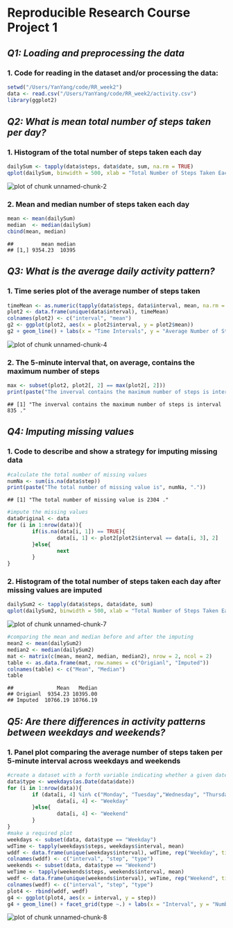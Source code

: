 Reproducible Research Course Project 1
=======================================

## *Q1: Loading and preprocessing the data*
### 1. Code for reading in the dataset and/or processing the data:


```r
setwd("/Users/YanYang/code/RR_week2")
data <- read.csv("/Users/YanYang/code/RR_week2/activity.csv")
library(ggplot2)
```

## *Q2: What is mean total number of steps taken per day?*
### 1. Histogram of the total number of steps taken each day


```r
dailySum <- tapply(data$steps, data$date, sum, na.rm = TRUE)
qplot(dailySum, binwidth = 500, xlab = "Total Number of Steps Taken Each Day")
```

![plot of chunk unnamed-chunk-2](figure/unnamed-chunk-2-1.png)

### 2. Mean and median number of steps taken each day

```r
mean <- mean(dailySum)
median  <- median(dailySum)
cbind(mean, median)
```

```
##         mean median
## [1,] 9354.23  10395
```

## *Q3: What is the average daily activity pattern?*
### 1. Time series plot of the average number of steps taken

```r
timeMean <- as.numeric(tapply(data$steps, data$interval, mean, na.rm = TRUE))
plot2 <- data.frame(unique(data$interval), timeMean)
colnames(plot2) <- c("interval", "mean")
g2 <- ggplot(plot2, aes(x = plot2$interval, y = plot2$mean))
g2 + geom_line() + labs(x = "Time Intervals", y = "Average Number of Steps Taken")
```

![plot of chunk unnamed-chunk-4](figure/unnamed-chunk-4-1.png)

### 2. The 5-minute interval that, on average, contains the maximum number of steps

```r
max <- subset(plot2, plot2[, 2] == max(plot2[, 2]))
print(paste("The inverval contains the maximum number of steps is interval", max[ ,1], "."))
```

```
## [1] "The inverval contains the maximum number of steps is interval 835 ."
```

## *Q4: Imputing missing values*
### 1. Code to describe and show a strategy for imputing missing data

```r
#calculate the total number of missing values
numNa <- sum(is.na(data$step))
print(paste("The total number of missing value is", numNa, "."))
```

```
## [1] "The total number of missing value is 2304 ."
```

```r
#impute the missing values
dataOriginal <- data
for (i in 1:nrow(data)){
        if(is.na(data[i, 1]) == TRUE){
                data[i, 1] <- plot2[plot2$interval == data[i, 3], 2]
        }else{
                next
        }
}
```

### 2. Histogram of the total number of steps taken each day after missing values are imputed

```r
dailySum2 <- tapply(data$steps, data$date, sum)
qplot(dailySum2, binwidth = 500, xlab = "Total Number of Steps Taken Each Day after Missing Values Are Imputed")
```

![plot of chunk unnamed-chunk-7](figure/unnamed-chunk-7-1.png)

```r
#comparing the mean and median before and after the imputing
mean2 <- mean(dailySum2)
median2 <- median(dailySum2)
mat <- matrix(c(mean, mean2, median, median2), nrow = 2, ncol = 2)
table <- as.data.frame(mat, row.names = c("Origianl", "Imputed"))
colnames(table) <- c("Mean", "Median")
table
```

```
##              Mean   Median
## Origianl  9354.23 10395.00
## Imputed  10766.19 10766.19
```

## *Q5: Are there differences in activity patterns between weekdays and weekends?*
### 1. Panel plot comparing the average number of steps taken per 5-minute interval across weekdays and weekends

```r
#create a dataset with a forth variable indicating whether a given date is a weekday or weekend day.
data$type <- weekdays(as.Date(data$date))
for (i in 1:nrow(data)){
        if (data[i, 4] %in% c("Monday", "Tuesday","Wednesday", "Thursday", "Friday")){
                data[i, 4] <- "Weekday"
        }else{
                data[i, 4] <- "Weekend"
        }
}
#make a required plot
weekdays <- subset(data, data$type == "Weekday")
wdTime <- tapply(weekdays$steps, weekdays$interval, mean)
wddf <- data.frame(unique(weekdays$interval), wdTime, rep("Weekday", times = length(wdTime)))
colnames(wddf) <- c("interval", "step", "type")
weekends <- subset(data, data$type == "Weekend")
weTime <- tapply(weekends$steps, weekends$interval, mean)
wedf <- data.frame(unique(weekends$interval), weTime, rep("Weekend", times = length(weTime)))
colnames(wedf) <- c("interval", "step", "type")
plot4 <- rbind(wddf, wedf)
g4 <- ggplot(plot4, aes(x = interval, y = step))
g4 + geom_line() + facet_grid(type ~.) + labs(x = "Interval", y = "Number of Steps")
```

![plot of chunk unnamed-chunk-8](figure/unnamed-chunk-8-1.png)



